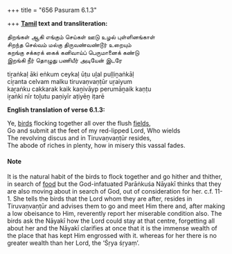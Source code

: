 +++
title = "656 Pasuram 6.1.3"

+++
**[Tamil](/definition/tamil#history "show Tamil definitions") text and transliteration:**

திறங்கள் ஆகி எங்கும் செய்கள் ஊடு உழல் புள்ளினங்காள்  
சிறந்த செல்வம் மல்கு திருவண்வண்டூர் உறையும்  
கறங்கு சக்கரக் கைக் கனிவாய்ப் பெருமானைக் கண்டு  
இறங்கி நீர் தொழுது பணியீர் அடியேன் இடரே

tiṟaṅkaḷ āki eṅkum ceykaḷ ūṭu uḻal puḷḷiṉaṅkāḷ  
ciṟanta celvam malku tiruvaṇvaṇṭūr uṟaiyum  
kaṟaṅku cakkarak kaik kaṉivāyp perumāṉaik kaṇṭu  
iṟaṅki nīr toḻutu paṇiyīr aṭiyēṉ iṭarē

**English translation of verse 6.1.3:**

Ye, [birds](/definition/bird#history "show birds definitions") flocking together all over the flush [fields](/definition/field#history "show fields definitions"),  
Go and submit at the feet of my red-lipped Lord, Who wields  
The revolving discus and in Tiruvaṇvaṇṭūr resides,  
The abode of riches in plenty, how in misery this vassal fades.

#### Note

It is the natural habit of the birds to flock together and go hither and thither, in search of [food](/definition/food#history "show food definitions") but the God-infatuated Parāṅkuśa Nāyakī thinks that they are also moving about in search of God, out of consideration for her. c.f. 11-1. She tells the birds that the Lord whom they are after, resides in Tiruvaṇvaṇṭūr and advises them to go and meet Him there and, after making a low obeisance to Him, reverently report her miserable condition also. The birds ask the Nāyakī how the Lord could stay at that centre, forgetting all about her and the Nāyakī clarifies at once that it is the immense wealth of the place that has kept Him engrossed with it. whereas for her there is no greater wealth than her Lord, the ‘Śṛya śṛyaṃ’.



